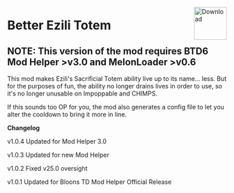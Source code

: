 <a href="https://github.com/doombubbles/better-ezili-totem/releases/latest/download/BetterEziliTotem.dll"><img align="right" alt="Download" height="75" src="https://github.com/doombubbles/BTD6-Mods/blob/main/download.png?raw=true"></a>

# Better Ezili Totem

## NOTE: This version of the mod requires BTD6 Mod Helper >v3.0 and MelonLoader >v0.6

This mod makes Ezili's Sacrificial Totem ability live up to its name... less. But for the purposes of fun, the ability no longer drains lives in order to use, so it's no longer unusable on Impoppable and CHIMPS.

If this sounds too OP for you, the mod also generates a config file to let you alter the cooldown to bring it more in line. 

**Changelog**

v1.0.4 Updated for Mod Helper 3.0

v1.0.3 Updated for new Mod Helper

v1.0.2 Fixed v25.0 oversight

v1.0.1 Updated for Bloons TD Mod Helper Official Release
